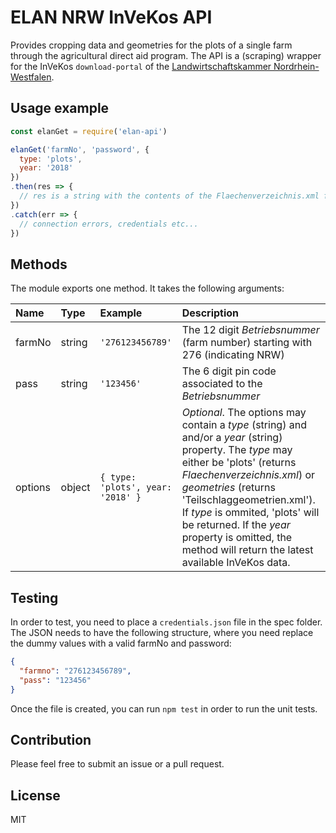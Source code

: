 # ELAN NRW InVeKos API
Provides cropping data and geometries for the plots of a single farm through the agricultural direct aid program.
The API is a (scraping) wrapper for the InVeKos `download-portal` of the [Landwirtschaftskammer Nordrhein-Westfalen](https://www.landwirtschaftskammer.de/).

## Usage example
```js
const elanGet = require('elan-api')

elanGet('farmNo', 'password', {
  type: 'plots',
  year: '2018'
})
.then(res => {
  // res is a string with the contents of the Flaechenverzeichnis.xml file provided by ELAN
})
.catch(err => {
  // connection errors, credentials etc...
})
```

## Methods
The module exports one method. It takes the following arguments:

| Name    | Type   | Example                           | Description                                                                                                                                                                                                                                                                                                                                                          |
|:--------|:-------|:----------------------------------|:---------------------------------------------------------------------------------------------------------------------------------------------------------------------------------------------------------------------------------------------------------------------------------------------------------------------------------------------------------------------|
| farmNo  | string | `'276123456789'`                  | The 12 digit *Betriebsnummer* (farm number) starting with 276 (indicating NRW)                                                                                                                                                                                                                                                                                       |
| pass    | string | `'123456'`                        | The 6 digit pin code associated to the *Betriebsnummer*                                                                                                                                                                                                                                                                                                              |
| options | object | `{ type: 'plots', year: '2018' }` | *Optional*. The options may contain a *type* (string) and and/or a *year* (string) property. The *type* may either be 'plots' (returns *Flaechenverzeichnis.xml*) or *geometries* (returns 'Teilschlaggeometrien.xml'). If *type* is ommited, 'plots' will be returned. If the *year* property is omitted, the method will return the latest available InVeKos data. |

## Testing
In order to test, you need to place a `credentials.json` file in the spec folder.
The JSON needs to have the following structure, where you need replace the dummy values with a valid farmNo and password:

```json
{
  "farmno": "276123456789",
  "pass": "123456"
}
```

Once the file is created, you can run `npm test` in order to run the unit tests.

## Contribution
Please feel free to submit an issue or a pull request.

## License
MIT
